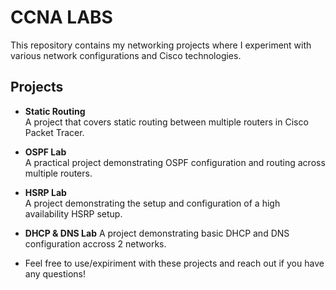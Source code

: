 # CCNA LABS

This repository contains my networking projects where I experiment with various network configurations and Cisco technologies.

## Projects

- **Static Routing**  
  A project that covers static routing between multiple routers in Cisco Packet Tracer.

- **OSPF Lab**   
  A practical project demonstrating OSPF configuration and routing across multiple routers.
   
- **HSRP Lab**   
  A project demonstrating the setup and configuration of a high availability HSRP setup.

- **DHCP & DNS Lab**
  A project demonstrating basic DHCP and DNS configuration accross 2 networks.
 
 - Feel free to use/expiriment with these projects and reach out if you have any questions!



